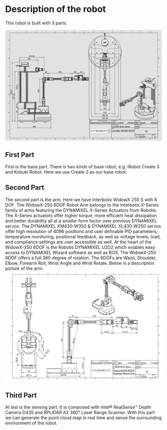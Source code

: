 Description of the robot
=============================
This robot is built with 3 parts. 

![image](./images/description.png)

First Part
-----------
First is the base part. There is two kinds of base robot, e.g. iRobot Create 3 and Kobuki Robot. Here we use Create 3 as our base robot. 

Second Part
-----------
The second part is the arm. Here we have Interbotix WidowX 250 S with 6 DOF. The WidowX-250 6DOF Robot Arm belongs to the Interbotix X-Series family of arms featuring the DYNAMIXEL X-Series Actuators from Robotis. The X-Series actuators offer higher torque, more efficient heat dissipation and better durability all at a smaller form factor over previous DYNAMIXEL servos. The DYNAMIXEL XM430-W350 & DYNAMIXEL XL430-W250 servos offer high resolution of 4096 positions and user definable PID parameters, temperature monitoring, positional feedback, as well as voltage levels, load, and compliance settings are user accessible as well. At the heart of the WidowX-250 6DOF is the Robotis DYNAMIXEL U2D2 which enables easy access to DYNAMIXEL Wizard software as well as ROS. The WidowX-250 6DOF offers a full 360 degree of rotation. The 6DOFs are Waist, Shoulder, Elbow, Forearm Roll, Wrist Angle and Wrist Rotate. Below is a description picture of the arm: ![image info](./images/arm.png)

Third Part
-----------
At last is the sensing part. It is composed with Intel® RealSense™ Depth Camera D435 and RPLIDAR A2 360° Laser Range Scanner. With this part we can generate the point cloud map in real time and sense the surrounding environment of the robot.